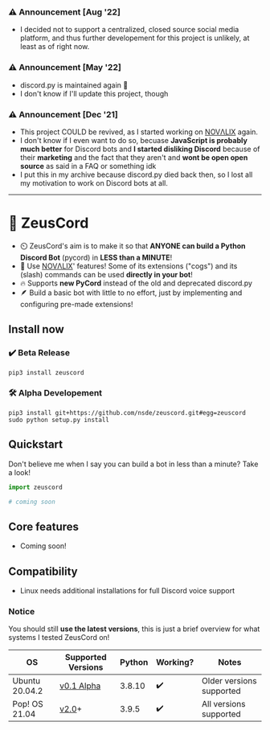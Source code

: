 ### ⚠️ Announcement [Aug '22]
- I decided not to support a centralized, closed source social media platform, and thus further developement for this project is unlikely, at least as of right now.

### ⚠️ Announcement [May '22]
- discord.py is maintained again :tada:
- I don't know if I'll update this project, though

### ⚠️ Announcement [Dec '21]
- This project COULD be revived, as I started working on [NOVΛLIX](https://github.com/nsde/novalix) again.
- I don't know if I even want to do so, becuase **JavaScript is probably much better** for Discord bots and **I started disliking Discord** because of their **marketing** and the fact that they aren't and **wont be open open source** as said in a FAQ or something idk
- I put this in my archive because discord.py died back then, so I lost all my motivation to work on Discord bots at all.

***

# 🔱 ZeusCord
- ⏲️ ZeusCord's aim is to make it so that **ANYONE can build a Python Discord Bot** (pycord) in **LESS than a MINUTE**!
- 🔗 Use [NOVΛLIX](https://github.com/nsde/novalix)' features! Some of its extensions ("cogs") and its (slash) commands can be used **directly in your bot**!
- 🔥 Supports **new PyCord** instead of the old and deprecated discord.py
- 🪶 Build a basic bot with little to no effort, just by implementing and configuring pre-made extensions!

## Install now
### ✔️ Beta Release
```
pip3 install zeuscord
```
### 🛠️ Alpha Developement
```
pip3 install git+https://github.com/nsde/zeuscord.git#egg=zeuscord
sudo python setup.py install
```

## Quickstart
Don't believe me when I say you can build a bot in less than a minute? Take a look!
```py
import zeuscord

# coming soon
```

## Core features
- Coming soon!

## Compatibility
- Linux needs additional installations for full Discord voice support

### Notice
You should still **use the latest versions**, this is just a brief overview for what systems I tested ZeusCord on! 

| OS | Supported Versions | Python | Working? | Notes |
| -	| -	| - | -	|	- |
| Ubuntu 20.04.2 | [v0.1 Alpha](https://github.com/nsde/zeuscord/releases/tag/v0.1-alpha)| 3.8.10 | ✔️ | Older versions supported |
| Pop! OS 21.04 | [v2.0](https://github.com/nsde/zeuscord)+ | 3.9.5 | ✔️ | All versions supported
